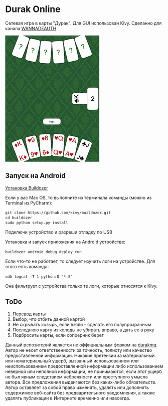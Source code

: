 # Durak Online

Сетевая игра в карты "Дурак". Для GUI использован Kivy. Сделанно для канала [WANNADEAUTH](t.me/wannadeauth)


![](screenshot.jpg)

## Запуск на Android

[Установка Buildozer](https://kivy.org/doc/stable/guide/packaging-android.html)

Если у вас Mac OS, то выполните из терминала команды (можно из Terminal из PyCharm):

```pip install Cython
git clone https://github.com/kivy/buildozer.git
cd buildozer
sudo python setup.py install
```

Подключи устройство и разреши отладку по USB

Установка и запуск приложения на Android устройстве:

```buildozer android debug deploy run```

Если что-то не работает, то следует изучить логи на устройстве. Для этого есть команда:

```adb logcat -T 1 python:D "*:S"```

Она фильтрует с устройства только те логи, которые относятся к Kivy.

## ToDo

1. Перевод карты
2. Выбор, что отбить данной картой
3. Не скрывать козырь, если взяли - сделать его полупрозрачным
4. Последнюю карту из колоды не убирать вправо, а дать ее в руку
5. Подбросить карты, если сопрерник берет

Данный репозиторий является не оффициальным форком на [durakmq](https://github.com/tirinox/durakmq). Автор не несет ответственности за точность, полноту или качество предоставленной информации. Никакие претензии за материальный или нематериальный ущерб, вызванный использованием или неиспользованием предоставленной информации либо использованием неверной или неполной информации, не принимаются, если этот ущерб не был явным следствием небрежности или преступного умысла автора. Все предложения выдвигаются без каких-либо обязательств. Автор оставляет за собой право изменять, удалять или дополнять содержимое веб-сайта без предварительного уведомления, а также удалять публикации в Интернете временно или навсегда.
